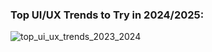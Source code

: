### Top UI/UX Trends to Try in 2024/2025:
![top_ui_ux_trends_2023_2024](https://github.com/muchcreative/muchcreative/assets/59669876/d24e4b58-2cf0-437b-b2d5-0731bc1a2d34)
